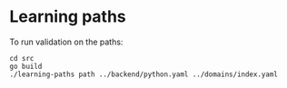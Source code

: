 # Learning paths

To run validation on the paths:

```
cd src
go build
./learning-paths path ../backend/python.yaml ../domains/index.yaml
```
